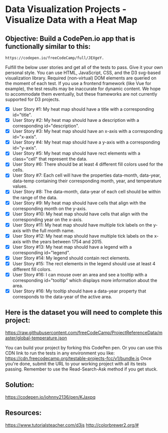 # Data Visualization Projects - Visualize Data with a Heat Map

## Objective: Build a CodePen.io app that is functionally similar to this: 
    https://codepen.io/freeCodeCamp/full/JEXgeY.
    
Fulfill the below user stories and get all of the tests to pass. Give it your own personal style.
You can use HTML, JavaScript, CSS, and the D3 svg-based visualization library. Required (non-virtual) DOM elements are queried on the moment of each test. If you use a frontend framework (like Vue for example), the test results may be inaccurate for dynamic content. We hope to accommodate them eventually, but these frameworks are not currently supported for D3 projects.
- [x] User Story #1: My heat map should have a title with a corresponding id="title".
- [x] User Story #2: My heat map should have a description with a corresponding id="description".
- [x] User Story #3: My heat map should have an x-axis with a corresponding id="x-axis".
- [x] User Story #4: My heat map should have a y-axis with a corresponding id="y-axis".
- [x] User Story #5: My heat map should have rect elements with a class="cell" that represent the data.
- [x] User Story #6: There should be at least 4 different fill colors used for the cells.
- [x] User Story #7: Each cell will have the properties data-month, data-year, data-temp containing their corresponding month, year, and temperature values.
- [x] User Story #8: The data-month, data-year of each cell should be within the range of the data.
- [x] User Story #9: My heat map should have cells that align with the corresponding month on the y-axis.
- [x] User Story #10: My heat map should have cells that align with the corresponding year on the x-axis.
- [x] User Story #11: My heat map should have multiple tick labels on the y-axis with the full month name.
- [x] User Story #12: My heat map should have multiple tick labels on the x-axis with the years between 1754 and 2015.
- [x] User Story #13: My heat map should have a legend with a corresponding id="legend".
- [x] User Story #14: My legend should contain rect elements.
- [x] User Story #15: The rect elements in the legend should use at least 4 different fill colors.
- [x] User Story #16: I can mouse over an area and see a tooltip with a corresponding id="tooltip" which displays more information about the area.
- [x] User Story #16: My tooltip should have a data-year property that corresponds to the data-year of the active area.
    
## Here is the dataset you will need to complete this project:
https://raw.githubusercontent.com/freeCodeCamp/ProjectReferenceData/master/global-temperature.json

You can build your project by forking this CodePen pen. Or you can use this CDN link to run the tests in any environment you like: https://cdn.freecodecamp.org/testable-projects-fcc/v1/bundle.js
Once you're done, submit the URL to your working project with all its tests passing.
Remember to use the Read-Search-Ask method if you get stuck.

## Solution:
    
https://codepen.io/johnny2136/pen/KJaxpq
    
## Resources:
https://www.tutorialsteacher.com/d3js
http://colorbrewer2.org/#
    

